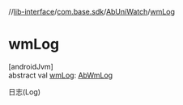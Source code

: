 //[lib-interface](../../../index.md)/[com.base.sdk](../index.md)/[AbUniWatch](index.md)/[wmLog](wm-log.md)

# wmLog

[androidJvm]\
abstract val [wmLog](wm-log.md): [AbWmLog](../../com.base.sdk.port.log/-ab-wm-log/index.md)

日志(Log)
